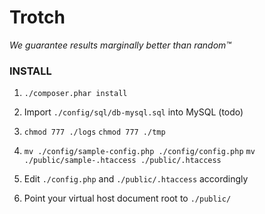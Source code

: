 Trotch
======

_We guarantee results marginally better than random™_

### INSTALL ###

 1. `./composer.phar install`

 2. Import `./config/sql/db-mysql.sql` into MySQL (todo)

 3. `chmod 777 ./logs`
    `chmod 777 ./tmp`

 4. `mv ./config/sample-config.php ./config/config.php`
    `mv ./public/sample-.htaccess ./public/.htaccess`

 5. Edit `./config.php` and `./public/.htaccess` accordingly

 6. Point your virtual host document root to `./public/`
